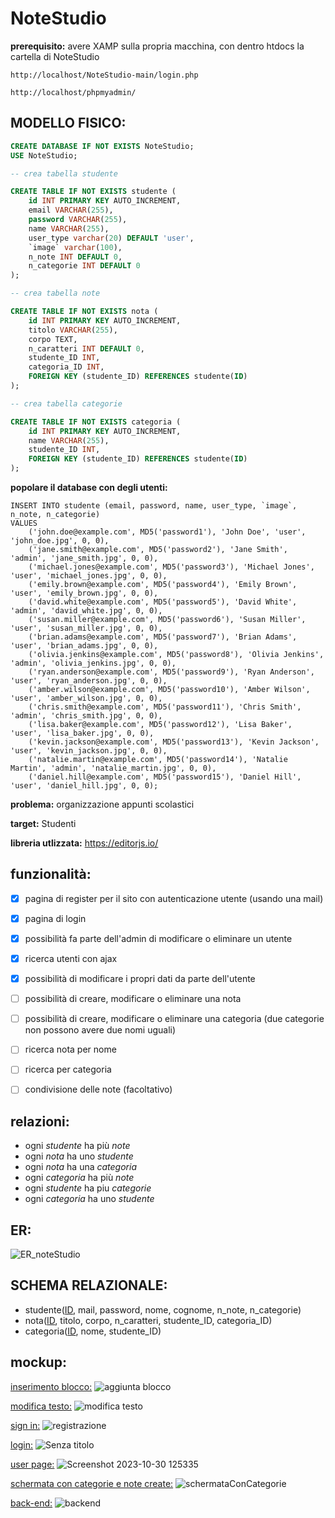 # NoteStudio

**prerequisito:**
avere XAMP sulla propria macchina, con dentro htdocs la cartella di NoteStudio
```
http://localhost/NoteStudio-main/login.php
```
```
http://localhost/phpmyadmin/
```
## MODELLO FISICO:

```sql
CREATE DATABASE IF NOT EXISTS NoteStudio;
USE NoteStudio;

-- crea tabella studente

CREATE TABLE IF NOT EXISTS studente (
    id INT PRIMARY KEY AUTO_INCREMENT,
    email VARCHAR(255),
    password VARCHAR(255),
    name VARCHAR(255),
    user_type varchar(20) DEFAULT 'user',
    `image` varchar(100), 
    n_note INT DEFAULT 0,
    n_categorie INT DEFAULT 0
);

-- crea tabella note

CREATE TABLE IF NOT EXISTS nota (
    id INT PRIMARY KEY AUTO_INCREMENT,
    titolo VARCHAR(255),
    corpo TEXT,
    n_caratteri INT DEFAULT 0,
    studente_ID INT,
    categoria_ID INT,
    FOREIGN KEY (studente_ID) REFERENCES studente(ID)
);

-- crea tabella categorie

CREATE TABLE IF NOT EXISTS categoria (
    id INT PRIMARY KEY AUTO_INCREMENT,
    name VARCHAR(255),
    studente_ID INT,
    FOREIGN KEY (studente_ID) REFERENCES studente(ID)
);


```

**popolare il database con degli utenti:**
```
INSERT INTO studente (email, password, name, user_type, `image`, n_note, n_categorie)
VALUES
    ('john.doe@example.com', MD5('password1'), 'John Doe', 'user', 'john_doe.jpg', 0, 0),
    ('jane.smith@example.com', MD5('password2'), 'Jane Smith', 'admin', 'jane_smith.jpg', 0, 0),
    ('michael.jones@example.com', MD5('password3'), 'Michael Jones', 'user', 'michael_jones.jpg', 0, 0),
    ('emily.brown@example.com', MD5('password4'), 'Emily Brown', 'user', 'emily_brown.jpg', 0, 0),
    ('david.white@example.com', MD5('password5'), 'David White', 'admin', 'david_white.jpg', 0, 0),
    ('susan.miller@example.com', MD5('password6'), 'Susan Miller', 'user', 'susan_miller.jpg', 0, 0),
    ('brian.adams@example.com', MD5('password7'), 'Brian Adams', 'user', 'brian_adams.jpg', 0, 0),
    ('olivia.jenkins@example.com', MD5('password8'), 'Olivia Jenkins', 'admin', 'olivia_jenkins.jpg', 0, 0),
    ('ryan.anderson@example.com', MD5('password9'), 'Ryan Anderson', 'user', 'ryan_anderson.jpg', 0, 0),
    ('amber.wilson@example.com', MD5('password10'), 'Amber Wilson', 'user', 'amber_wilson.jpg', 0, 0),
    ('chris.smith@example.com', MD5('password11'), 'Chris Smith', 'admin', 'chris_smith.jpg', 0, 0),
    ('lisa.baker@example.com', MD5('password12'), 'Lisa Baker', 'user', 'lisa_baker.jpg', 0, 0),
    ('kevin.jackson@example.com', MD5('password13'), 'Kevin Jackson', 'user', 'kevin_jackson.jpg', 0, 0),
    ('natalie.martin@example.com', MD5('password14'), 'Natalie Martin', 'admin', 'natalie_martin.jpg', 0, 0),
    ('daniel.hill@example.com', MD5('password15'), 'Daniel Hill', 'user', 'daniel_hill.jpg', 0, 0);
```

**problema:**
organizzazione appunti scolastici

**target:**
Studenti


**libreria utlizzata:**
https://editorjs.io/

## funzionalità:
- [x] pagina di register per il sito con autenticazione utente (usando una mail)
- [x] pagina di login 
- [x] possibilità fa parte dell'admin di modificare o eliminare un utente
- [x] ricerca utenti con ajax
- [x] possibilità di modificare i propri dati da parte dell'utente
- [ ] possibilità di creare, modificare o eliminare una nota
- [ ] possibilità di creare, modificare o eliminare una categoria (due categorie non possono avere due nomi uguali)
- [ ] ricerca nota per nome
- [ ] ricerca per categoria
- [ ] condivisione delle note (facoltativo)


## relazioni:
- ogni *studente* ha più *note*
- ogni *nota* ha uno *studente*
- ogni *nota* ha una *categoria*
- ogni *categoria* ha più *note*
- ogni *studente* ha piu *categorie*
- ogni *categoria* ha uno *studente*

## ER:

![ER_noteStudio](https://github.com/Gavoci/NoteStudio/assets/101709194/ce9fc942-df3b-4401-b78e-49fbb9e58b53)


## SCHEMA RELAZIONALE:
- studente(<ins>ID</ins>, mail, password, nome, cognome, n_note, n_categorie)
- nota(<ins>ID</ins>, titolo, corpo, n_caratteri, studente_ID, categoria_ID)
- categoria(<ins>ID</ins>, nome, studente_ID)


## mockup:

<ins>inserimento blocco:</ins>
![aggiunta blocco](https://github.com/Gavoci/NoteStudio/assets/101709194/59a2a8eb-24d0-4b6b-a943-bc6d89bb0ac3)



<ins>modifica testo:</ins>
![modifica testo](https://github.com/Gavoci/NoteStudio/assets/101709194/010fa7d1-d51c-4be5-ba3b-ea903e81e8ab)



<ins>sign in:</ins>
![registrazione](https://github.com/Gavoci/NoteStudio/assets/101709194/323ee2a5-4133-48c3-9a53-00fb99d4c304)


<ins>login:</ins>
![Senza titolo](https://github.com/Gavoci/NoteStudio/assets/101709194/7e28dd47-d370-45a8-bfc9-a22a7ff2064c)


<ins>user page:</ins>
![Screenshot 2023-10-30 125335](https://github.com/Gavoci/NoteStudio/assets/101709194/6f2acb31-3618-400e-aac3-d34d24661cc6)

<ins>schermata con categorie e note create:</ins>
![schermataConCategorie](https://github.com/Gavoci/NoteStudio/assets/101709194/7e50ea87-5f8f-4736-bea1-1d3680d46f24)

<ins>back-end:</ins>
![backend](https://github.com/Gavoci/NoteStudio/assets/101709194/8ad991e6-567f-46a5-96c9-6d09ce606467)

